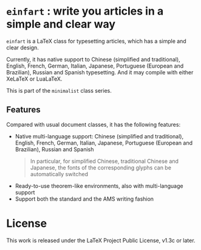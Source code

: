 <!-- Copyright (C) 2021 by Jinwen XU -->

# `einfart` : write you articles in a simple and clear way

`einfart` is a LaTeX class for typesetting articles, which has a simple and
clear design.

Currently, it has native support to Chinese (simplified and traditional),
English, French, German, Italian, Japanese, Portuguese (European and Brazilian),
Russian and Spanish typesetting. And it may compile with either XeLaTeX or
LuaLaTeX.

This is part of the `minimalist` class series.

## Features

Compared with usual document classes, it has the following features:

- Native multi-language support: Chinese (simplified and traditional), English,
  French, German, Italian, Japanese, Portuguese (European and Brazilian),
  Russian and Spanish
    > In particular, for simplified Chinese, traditional Chinese and Japanese,
    > the fonts of the corresponding glyphs can be automatically switched
- Ready-to-use theorem-like environments, also with multi-language support
- Support both the standard and the AMS writing fashion

# License

This work is released under the LaTeX Project Public License, v1.3c or later.

